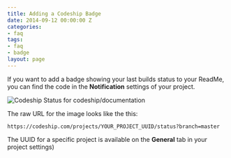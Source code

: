 ```yaml
---
title: Adding a Codeship Badge
date: 2014-09-12 00:00:00 Z
categories:
- faq
tags:
- faq
- badge
layout: page
---
```


If you want to add a badge showing your last builds status to your ReadMe, you can find the code in the **Notification** settings of your project.

![Codeship Status for codeship/documentation](https://codeship.com/projects/59a737f0-1648-0132-c4e7-72c6c37b1f6e/status?branch=master)

The raw URL for the image looks like the this:

```
https://codeship.com/projects/YOUR_PROJECT_UUID/status?branch=master
```

The UUID for a specific project is available on the **General** tab in your project settings)
